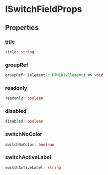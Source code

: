 # ISwitchFieldProps

## Properties

### title

```ts
title: string
```

### groupRef

```ts
groupRef: (element?: HTMLDivElement) => void
```

### readonly

```ts
readonly: boolean
```

### disabled

```ts
disabled: boolean
```

### switchNoColor

```ts
switchNoColor: boolean
```

### switchActiveLabel

```ts
switchActiveLabel: string
```
